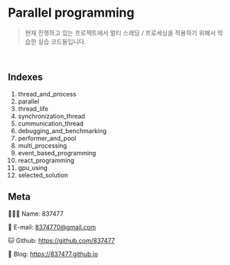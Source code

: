 # Parallel programming
> 현재 진행하고 있는 프로젝트에서 멀티 스레딩 / 프로세싱을 적용하기 위해서 학습한 실습 코드들입니다. 

<br>

## Indexes

1. thread_and_process
2. parallel
3. thread_life
4. synchronization_thread
5. cummunication_thread
6. debugging_and_benchmarking
7. performer_and_pool
8. multi_processing
9. event_based_programming
10. react_programming
11. gpu_using
12. selected_solution



## Meta

🙋🏻‍♂️ Name: 837477

📧 E-mail: 8374770@gmail.com

🐱 Github: https://github.com/837477

📔 Blog: https://837477.github.io

